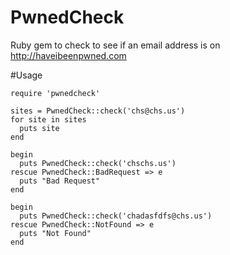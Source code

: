 PwnedCheck
==========

Ruby gem to check to see if an email address is on http://haveibeenpwned.com

#Usage

```
require 'pwnedcheck'

sites = PwnedCheck::check('chs@chs.us')
for site in sites
  puts site
end

begin
  puts PwnedCheck::check('chschs.us')
rescue PwnedCheck::BadRequest => e
  puts "Bad Request"
end

begin
  puts PwnedCheck::check('chadasfdfs@chs.us')
rescue PwnedCheck::NotFound => e
  puts "Not Found"
end
```
